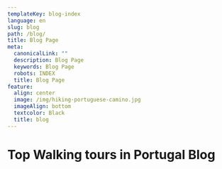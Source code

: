 ```yaml
---
templateKey: blog-index
language: en
slug: blog
path: /blog/
title: Blog Page
meta:
  canonicalLink: ""
  description: Blog Page
  keywords: Blog Page
  robots: INDEX
  title: Blog Page
feature:
  align: center
  image: /img/hiking-portuguese-camino.jpg
  imageAlign: bottom
  textcolor: Black
  title: blog
---
```

# Top Walking tours in Portugal Blog